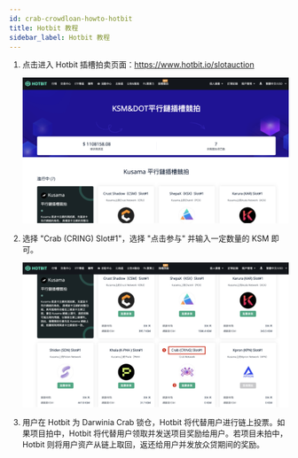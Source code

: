 ```yaml
---
id: crab-crowdloan-howto-hotbit
title: Hotbit 教程
sidebar_label: Hotbit 教程
---
```


1. 点击进入 Hotbit 插槽拍卖页面：https://www.hotbit.io/slotauction

   ![hotbit1](./assets/crowdloan/hotbit1.png)


2. 选择 "Crab (CRING) Slot#1"，选择 "点击参与" 并输入一定数量的 KSM 即可。
   
   ![hotbit2](./assets/crowdloan/hotbit2.png)
   

3. 用户在 Hotbit 为 Darwinia Crab 锁仓，Hotbit 将代替用户进行链上投票。如果项目拍中，Hotbit 将代替用户领取并发送项目奖励给用户。若项目未拍中，Hotbit 则将用户资产从链上取回，返还给用户并发放众贷期间的奖励。